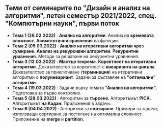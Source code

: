 ## Теми от семинарите по "Дизайн и анализ на алгоритми", летен семестър 2021/2022, спец. "Компютърни науки", първи поток ##

- **Тема 1 (26.02.2022)** : **Анализ на алгоритми**. Анализ на **времевата сложност**. **Асимптотични сравнения** на функции.  
- **Тема 2 (05.03.2022)** : **Анализ на итеративни алгоритми чрез сумиране**. **Анализ на рекурсивни алгоритми**. **Рекурентни уравнения**. Методи за решаване на рекурентни уравнения.  
- **Тема 3 (12.03.2022)** : **Мастър теорема**. **Коректност на итеративни алгоритми**. Доказателство за коректност с **инварианта на цикъла**. Доказателство за приключване (**терминация**) на итеративни алгоритми с **полуинвариант**. Задачи за съставяне на **"оптимални" алгоритми**.  
- **Тема 4 (19.03.2022)** : Задачи върху темата **"Анализ на алгоритми"**. Подготовка за първо контролно.  
- **Тема 5 (28.03.2022)** : Алгоритми за **търсене**. Алгоритъмът **PICK**. Алгоритъмът **на Кадан**. Приложения в задачи.  
- **Тема 6 (04.04.2022)** : Алгоритми за **сортиране**. Примери за задачи, използващи сортиране за постигане на оптимална сложност. Приложение на **merge** и **partition**.  
